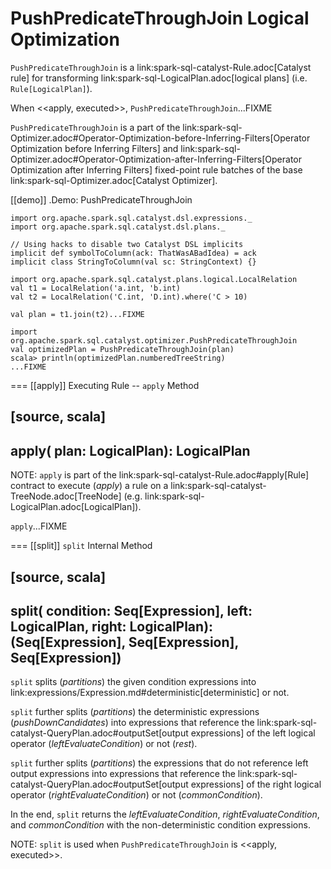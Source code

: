 # PushPredicateThroughJoin Logical Optimization

`PushPredicateThroughJoin` is a link:spark-sql-catalyst-Rule.adoc[Catalyst rule] for transforming link:spark-sql-LogicalPlan.adoc[logical plans] (i.e. `Rule[LogicalPlan]`).

When <<apply, executed>>, `PushPredicateThroughJoin`...FIXME

`PushPredicateThroughJoin` is a part of the link:spark-sql-Optimizer.adoc#Operator-Optimization-before-Inferring-Filters[Operator Optimization before Inferring Filters] and link:spark-sql-Optimizer.adoc#Operator-Optimization-after-Inferring-Filters[Operator Optimization after Inferring Filters] fixed-point rule batches of the base link:spark-sql-Optimizer.adoc[Catalyst Optimizer].

[[demo]]
.Demo: PushPredicateThroughJoin
```
import org.apache.spark.sql.catalyst.dsl.expressions._
import org.apache.spark.sql.catalyst.dsl.plans._

// Using hacks to disable two Catalyst DSL implicits
implicit def symbolToColumn(ack: ThatWasABadIdea) = ack
implicit class StringToColumn(val sc: StringContext) {}

import org.apache.spark.sql.catalyst.plans.logical.LocalRelation
val t1 = LocalRelation('a.int, 'b.int)
val t2 = LocalRelation('C.int, 'D.int).where('C > 10)

val plan = t1.join(t2)...FIXME

import org.apache.spark.sql.catalyst.optimizer.PushPredicateThroughJoin
val optimizedPlan = PushPredicateThroughJoin(plan)
scala> println(optimizedPlan.numberedTreeString)
...FIXME
```

=== [[apply]] Executing Rule -- `apply` Method

[source, scala]
----
apply(
  plan: LogicalPlan): LogicalPlan
----

NOTE: `apply` is part of the link:spark-sql-catalyst-Rule.adoc#apply[Rule] contract to execute (_apply_) a rule on a link:spark-sql-catalyst-TreeNode.adoc[TreeNode] (e.g. link:spark-sql-LogicalPlan.adoc[LogicalPlan]).

`apply`...FIXME

=== [[split]] `split` Internal Method

[source, scala]
----
split(
  condition: Seq[Expression],
  left: LogicalPlan,
  right: LogicalPlan): (Seq[Expression], Seq[Expression], Seq[Expression])
----

`split` splits (_partitions_) the given condition expressions into link:expressions/Expression.md#deterministic[deterministic] or not.

`split` further splits (_partitions_) the deterministic expressions (_pushDownCandidates_) into expressions that reference the link:spark-sql-catalyst-QueryPlan.adoc#outputSet[output expressions] of the left logical operator (_leftEvaluateCondition_) or not (_rest_).

`split` further splits (_partitions_) the expressions that do not reference left output expressions into expressions that reference the link:spark-sql-catalyst-QueryPlan.adoc#outputSet[output expressions] of the right logical operator (_rightEvaluateCondition_) or not (_commonCondition_).

In the end, `split` returns the _leftEvaluateCondition_, _rightEvaluateCondition_, and _commonCondition_ with the non-deterministic condition expressions.

NOTE: `split` is used when `PushPredicateThroughJoin` is <<apply, executed>>.
